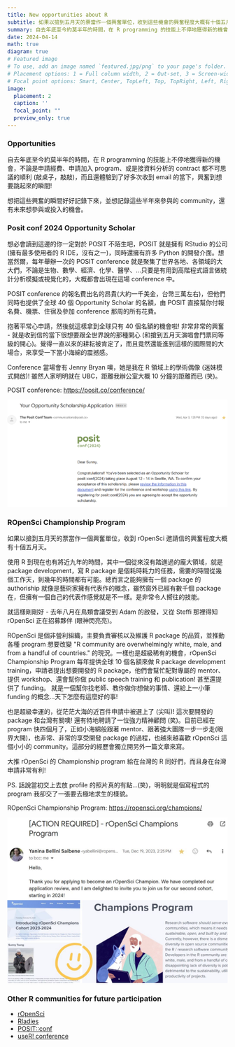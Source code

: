 ```yaml
---
title: New opportunities about R
subtitle: 如果以搶到五月天的票當作一個興奮單位，收到這些機會的興奮程度大概有十個五月天。
summary: 自去年底至今約莫半年的時間，在 R programming 的技能上不停地獲得新的機會，不論是申請經費、申請加入 program、或是接資料分析的 contract 都不可思議的順利 (敲桌子，敲敲)，而且還體驗到了好多次收到 email 的當下，興奮到想要跳起來的瞬間!
date: 2024-04-14
math: true
diagram: true
# Featured image
# To use, add an image named `featured.jpg/png` to your page's folder.
# Placement options: 1 = Full column width, 2 = Out-set, 3 = Screen-width
# Focal point options: Smart, Center, TopLeft, Top, TopRight, Left, Right, BottomLeft, Bottom, BottomRight
image:
  placement: 2
  caption: ''
  focal_point: ""
  preview_only: true
---
```


### Opportunities

自去年底至今約莫半年的時間，在 R programming 的技能上不停地獲得新的機會，不論是申請經費、申請加入 program、或是接資料分析的 contract 都不可思議的順利 (敲桌子，敲敲)，而且還體驗到了好多次收到 email 的當下，興奮到想要跳起來的瞬間!

想把這些興奮的瞬間好好記錄下來，並想記錄這些半年來參與的 community，還有未來想參與或投入的機會。

### Posit conf 2024 Opportunity Scholar

想必會讀到這邊的你一定對於 POSIT 不陌生吧，POSIT 就是擁有 RStudio 的公司 (擁有最多使用者的 R IDE，沒有之一)，同時還擁有許多 Python 的開發介面。想當然爾，每年舉辦一次的 POSIT conference 就是聚集了世界各地、各領域的大大們，不論是生物、數學、經濟、化學、醫學、...只要是有用到高階程式語言做統計分析模擬或視覺化的，大概都會出現在這場 conference 中。

POSIT conference 的報名費出名的昂貴(大約一千美金，台幣三萬左右)，但他們同時也提供了全球 40 個 Opportunity Scholar 的名額，由 POSIT 直接幫你付報名費、機票、住宿及參加 conference 那周的所有花費。

抱著平常心申請，然後就這樣拿到全球只有 40 個名額的機會啦! 非常非常的興奮 - 就是收到信的當下很想要跟全世界說的那種開心 (和搶到五月天演唱會門票同等級的開心)。覺得一直以來的耕耘被肯定了，而且竟然還能進到這樣的國際間的大場合，來享受一下當小海綿的震撼感。

Conference 當場會有 Jenny Bryan 噢，她是我在 R 領域上的學術偶像 (迷妹模式開啟)! 雖然人家明明就在 UBC，距離我辦公室大概 10 分鐘的距離而已 (笑)。

POSIT conference: https://posit.co/conference/

![alt text](image.png)

### ROpenSci Championship Program

如果以搶到五月天的票當作一個興奮單位，收到 rOpenSci 邀請信的興奮程度大概有十個五月天。

使用 R 到現在也有將近九年的時間，其中一個從來沒有踏進過的龐大領域，就是 package development，寫 R package 是個耗時耗力的任務，需要的時間從幾個工作天，到幾年的時間都有可能。總而言之能夠擁有一個 package 的 authoriship 就像是藝術家擁有代表作的概念，雖然窗外已經有數千個 package 在，但擁有一個自己的代表作感覺就是不一樣。是非常令人嚮往的技能。

就這樣剛剛好 - 去年八月在鳥類會議受到 Adam 的啟發，又從 Steffi 那裡得知 rOpenSci 正在招募夥伴 (眼神閃亮亮)。

ROpenSci 是個非營利組織，主要負責審核以及維護 R package 的品質，並推動各種 program 想要改變 "R community are overwhelmingly white, male, and from a handful of countries." 的現況。一樣也是超級稀有的機會，rOpenSci Championship Program 每年提供全球 10 個名額來做 R package development training，申請者提出想要開發的 R package，他們會幫忙配對專屬的 mentor、提供 workshop、還會幫你做 public speech training 和 publication! 甚至還提供了 funding。
就是一個幫你找老師、教你做你想做的事情、還給上一小筆 funding 的概念...天下怎麼有這麼好的事!

也是超級幸運的，從茫茫大海的近百件申請中被選上了 (尖叫)! 這次要開發的 package 和台灣有關噢! 還有特地聘請了一位強力精神顧問 (笑)。目前已經在 program 快四個月了，正如小海綿般跟著 mentor、跟著強大團隊一步一步走(眼界大開)，也非常、非常的享受開發 package 的過程，也越來越喜歡 rOpenSci 這個小小的 community。這部分的經歷會獨立開另外一篇文章來寫。

大推 rOpenSci 的 Championship program 給在台灣的 R 同好們，而且身在台灣申請非常有利!

PS. 話說當初交上去放 profile 的照片真的有點...(笑)，明明就是個寫程式的 program 我卻交了一張要去極地求生的樣貌。

ROpenSci Championship Program: https://ropensci.org/champions/

![alt text](IMG_1111.jpg)


### Other R communities for future participation

- [rOpenSci](https://ropensci.org/)
- [Rladies](https://rladies.org/)
- [POSIT::conf](https://posit.co/conference/)
- [useR! conference](https://www.r-project.org/conferences/)
